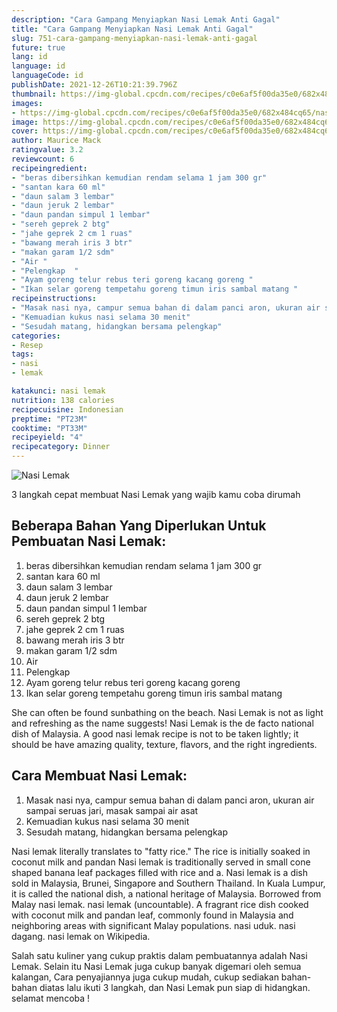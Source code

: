 ```yaml
---
description: "Cara Gampang Menyiapkan Nasi Lemak Anti Gagal"
title: "Cara Gampang Menyiapkan Nasi Lemak Anti Gagal"
slug: 751-cara-gampang-menyiapkan-nasi-lemak-anti-gagal
future: true
lang: id
language: id
languageCode: id
publishDate: 2021-12-26T10:21:39.796Z 
thumbnail: https://img-global.cpcdn.com/recipes/c0e6af5f00da35e0/682x484cq65/nasi-lemak-foto-resep-utama.png
images:
- https://img-global.cpcdn.com/recipes/c0e6af5f00da35e0/682x484cq65/nasi-lemak-foto-resep-utama.png
image: https://img-global.cpcdn.com/recipes/c0e6af5f00da35e0/682x484cq65/nasi-lemak-foto-resep-utama.png
cover: https://img-global.cpcdn.com/recipes/c0e6af5f00da35e0/682x484cq65/nasi-lemak-foto-resep-utama.png
author: Maurice Mack
ratingvalue: 3.2
reviewcount: 6
recipeingredient:
- "beras dibersihkan kemudian rendam selama 1 jam 300 gr"
- "santan kara 60 ml"
- "daun salam 3 lembar"
- "daun jeruk 2 lembar"
- "daun pandan simpul 1 lembar"
- "sereh geprek 2 btg"
- "jahe geprek 2 cm 1 ruas"
- "bawang merah iris 3 btr"
- "makan garam 1/2 sdm"
- "Air "
- "Pelengkap  "
- "Ayam goreng telur rebus teri goreng kacang goreng "
- "Ikan selar goreng tempetahu goreng timun iris sambal matang "
recipeinstructions:
- "Masak nasi nya, campur semua bahan di dalam panci aron, ukuran air sampai seruas jari, masak sampai air asat"
- "Kemuadian kukus nasi selama 30 menit"
- "Sesudah matang, hidangkan bersama pelengkap"
categories:
- Resep
tags:
- nasi
- lemak

katakunci: nasi lemak 
nutrition: 138 calories
recipecuisine: Indonesian
preptime: "PT23M"
cooktime: "PT33M"
recipeyield: "4"
recipecategory: Dinner
---
```



![Nasi Lemak](https://img-global.cpcdn.com/recipes/c0e6af5f00da35e0/682x484cq65/nasi-lemak-foto-resep-utama.png)

3 langkah cepat membuat  Nasi Lemak yang wajib kamu coba dirumah

<!--inarticleads1-->

## Beberapa Bahan Yang Diperlukan Untuk Pembuatan Nasi Lemak:

1. beras dibersihkan kemudian rendam selama 1 jam 300 gr
1. santan kara 60 ml
1. daun salam 3 lembar
1. daun jeruk 2 lembar
1. daun pandan simpul 1 lembar
1. sereh geprek 2 btg
1. jahe geprek 2 cm 1 ruas
1. bawang merah iris 3 btr
1. makan garam 1/2 sdm
1. Air 
1. Pelengkap  
1. Ayam goreng telur rebus teri goreng kacang goreng 
1. Ikan selar goreng tempetahu goreng timun iris sambal matang 

She can often be found sunbathing on the beach. Nasi Lemak is not as light and refreshing as the name suggests! Nasi Lemak is the de facto national dish of Malaysia. A good nasi lemak recipe is not to be taken lightly; it should be have amazing quality, texture, flavors, and the right ingredients. 

<!--inarticleads2-->

## Cara Membuat Nasi Lemak:

1. Masak nasi nya, campur semua bahan di dalam panci aron, ukuran air sampai seruas jari, masak sampai air asat
1. Kemuadian kukus nasi selama 30 menit
1. Sesudah matang, hidangkan bersama pelengkap


Nasi lemak literally translates to &#34;fatty rice.&#34; The rice is initially soaked in coconut milk and pandan Nasi lemak is traditionally served in small cone shaped banana leaf packages filled with rice and a. Nasi lemak is a dish sold in Malaysia, Brunei, Singapore and Southern Thailand. In Kuala Lumpur, it is called the national dish, a national heritage of Malaysia. Borrowed from Malay nasi lemak. nasi lemak (uncountable). A fragrant rice dish cooked with coconut milk and pandan leaf, commonly found in Malaysia and neighboring areas with significant Malay populations. nasi uduk. nasi dagang. nasi lemak on Wikipedia. 

Salah satu kuliner yang cukup praktis dalam pembuatannya adalah  Nasi Lemak. Selain itu  Nasi Lemak  juga cukup banyak digemari oleh semua kalangan, Cara penyajiannya juga cukup mudah, cukup sediakan bahan-bahan diatas lalu ikuti 3 langkah, dan  Nasi Lemak  pun siap di hidangkan. selamat mencoba !
